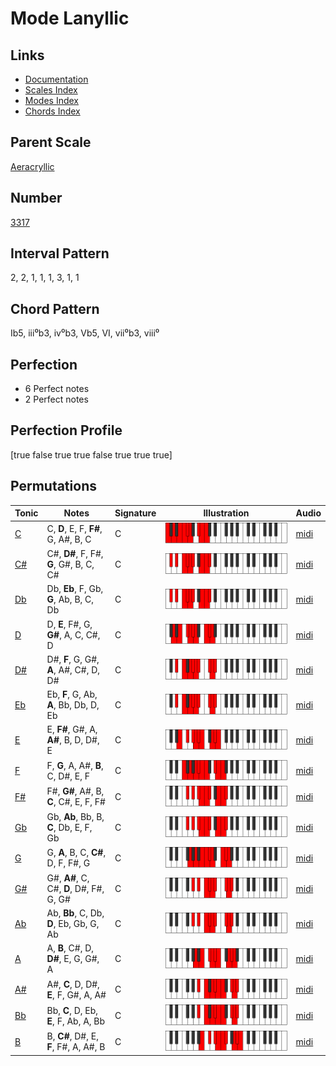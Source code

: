 # Mode Lanyllic

## Links

- [Documentation](README.md)
- [Scales Index](Scales.md)
- [Modes Index](Modes.md)
- [Chords Index](Chords.md)

## Parent Scale

[Aeracryllic](ScaleAeracryllic.md)

## Number

[3317](https://ianring.com/musictheory/scales/3317)

## Interval Pattern

2, 2, 1, 1, 1, 3, 1, 1

## Chord Pattern

Ib5, iii⁰b3, iv⁰b3, Vb5, VI, vii⁰b3, viii⁰

## Perfection

- 6 Perfect notes
- 2 Perfect notes

## Perfection Profile

[true false true true false true true true]

## Permutations

| Tonic | Notes | Signature | Illustration | Audio |
|-------|-------|-----------|--------------|-------|
| [C](ModeCNaturalLanyllic.md) | C, **D**, E, F, **F#**, G, A#, B, C | C | ![CNaturalLanyllic](ModeCNaturalLanyllic.png) | [midi](https://github.com/edipermadi/music/blob/main/docs/ModeCNaturalLanyllic.mid?raw=true) |
| [C#](ModeCSharpLanyllic.md) | C#, **D#**, F, F#, **G**, G#, B, C, C# | C | ![CSharpLanyllic](ModeCSharpLanyllic.png) | [midi](https://github.com/edipermadi/music/blob/main/docs/ModeCSharpLanyllic.mid?raw=true) |
| [Db](ModeDFlatLanyllic.md) | Db, **Eb**, F, Gb, **G**, Ab, B, C, Db | C | ![DFlatLanyllic](ModeDFlatLanyllic.png) | [midi](https://github.com/edipermadi/music/blob/main/docs/ModeDFlatLanyllic.mid?raw=true) |
| [D](ModeDNaturalLanyllic.md) | D, **E**, F#, G, **G#**, A, C, C#, D | C | ![DNaturalLanyllic](ModeDNaturalLanyllic.png) | [midi](https://github.com/edipermadi/music/blob/main/docs/ModeDNaturalLanyllic.mid?raw=true) |
| [D#](ModeDSharpLanyllic.md) | D#, **F**, G, G#, **A**, A#, C#, D, D# | C | ![DSharpLanyllic](ModeDSharpLanyllic.png) | [midi](https://github.com/edipermadi/music/blob/main/docs/ModeDSharpLanyllic.mid?raw=true) |
| [Eb](ModeEFlatLanyllic.md) | Eb, **F**, G, Ab, **A**, Bb, Db, D, Eb | C | ![EFlatLanyllic](ModeEFlatLanyllic.png) | [midi](https://github.com/edipermadi/music/blob/main/docs/ModeEFlatLanyllic.mid?raw=true) |
| [E](ModeENaturalLanyllic.md) | E, **F#**, G#, A, **A#**, B, D, D#, E | C | ![ENaturalLanyllic](ModeENaturalLanyllic.png) | [midi](https://github.com/edipermadi/music/blob/main/docs/ModeENaturalLanyllic.mid?raw=true) |
| [F](ModeFNaturalLanyllic.md) | F, **G**, A, A#, **B**, C, D#, E, F | C | ![FNaturalLanyllic](ModeFNaturalLanyllic.png) | [midi](https://github.com/edipermadi/music/blob/main/docs/ModeFNaturalLanyllic.mid?raw=true) |
| [F#](ModeFSharpLanyllic.md) | F#, **G#**, A#, B, **C**, C#, E, F, F# | C | ![FSharpLanyllic](ModeFSharpLanyllic.png) | [midi](https://github.com/edipermadi/music/blob/main/docs/ModeFSharpLanyllic.mid?raw=true) |
| [Gb](ModeGFlatLanyllic.md) | Gb, **Ab**, Bb, B, **C**, Db, E, F, Gb | C | ![GFlatLanyllic](ModeGFlatLanyllic.png) | [midi](https://github.com/edipermadi/music/blob/main/docs/ModeGFlatLanyllic.mid?raw=true) |
| [G](ModeGNaturalLanyllic.md) | G, **A**, B, C, **C#**, D, F, F#, G | C | ![GNaturalLanyllic](ModeGNaturalLanyllic.png) | [midi](https://github.com/edipermadi/music/blob/main/docs/ModeGNaturalLanyllic.mid?raw=true) |
| [G#](ModeGSharpLanyllic.md) | G#, **A#**, C, C#, **D**, D#, F#, G, G# | C | ![GSharpLanyllic](ModeGSharpLanyllic.png) | [midi](https://github.com/edipermadi/music/blob/main/docs/ModeGSharpLanyllic.mid?raw=true) |
| [Ab](ModeAFlatLanyllic.md) | Ab, **Bb**, C, Db, **D**, Eb, Gb, G, Ab | C | ![AFlatLanyllic](ModeAFlatLanyllic.png) | [midi](https://github.com/edipermadi/music/blob/main/docs/ModeAFlatLanyllic.mid?raw=true) |
| [A](ModeANaturalLanyllic.md) | A, **B**, C#, D, **D#**, E, G, G#, A | C | ![ANaturalLanyllic](ModeANaturalLanyllic.png) | [midi](https://github.com/edipermadi/music/blob/main/docs/ModeANaturalLanyllic.mid?raw=true) |
| [A#](ModeASharpLanyllic.md) | A#, **C**, D, D#, **E**, F, G#, A, A# | C | ![ASharpLanyllic](ModeASharpLanyllic.png) | [midi](https://github.com/edipermadi/music/blob/main/docs/ModeASharpLanyllic.mid?raw=true) |
| [Bb](ModeBFlatLanyllic.md) | Bb, **C**, D, Eb, **E**, F, Ab, A, Bb | C | ![BFlatLanyllic](ModeBFlatLanyllic.png) | [midi](https://github.com/edipermadi/music/blob/main/docs/ModeBFlatLanyllic.mid?raw=true) |
| [B](ModeBNaturalLanyllic.md) | B, **C#**, D#, E, **F**, F#, A, A#, B | C | ![BNaturalLanyllic](ModeBNaturalLanyllic.png) | [midi](https://github.com/edipermadi/music/blob/main/docs/ModeBNaturalLanyllic.mid?raw=true) |
